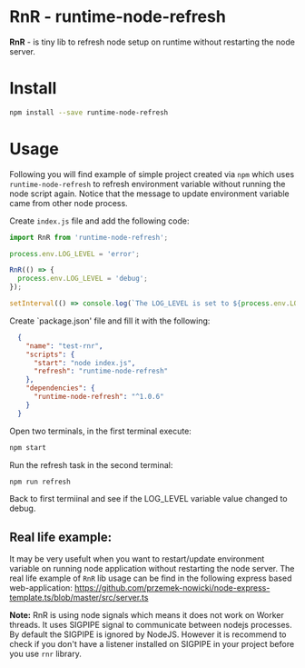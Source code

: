 # RnR - runtime-node-refresh

**RnR** - is tiny lib to refresh node setup on runtime without restarting the node server.

# Install

```sh
npm install --save runtime-node-refresh
```

# Usage
 
Following you will find example of simple project created via `npm` which uses `runtime-node-refresh` to refresh environment variable without running the node script again. Notice that the message to update environment variable came from other node process.

Create `index.js` file and add the following code:

```javascript
import RnR from 'runtime-node-refresh';

process.env.LOG_LEVEL = 'error';

RnR(() => {
  process.env.LOG_LEVEL = 'debug';
});

setInterval(() => console.log(`The LOG_LEVEL is set to ${process.env.LOG_LEVEL}`), 3000);
```

Create `package.json' file and fill it with the following:
```json
  {
    "name": "test-rnr",
    "scripts": {
      "start": "node index.js",
      "refresh": "runtime-node-refresh"
    },
    "dependencies": {
      "runtime-node-refresh": "^1.0.6"
    }
  }
```

Open two terminals, in the first terminal execute:

```sh
npm start
```


Run the refresh task in the second terminal:

```sh
npm run refresh
```

Back to first termiinal and see if the LOG_LEVEL variable value changed to debug.
## Real life example:

It may be very usefult when you want to restart/update environment variable on running node application without restarting the node server.
The real life example of `RnR` lib usage can be find in the following express based web-application:
https://github.com/przemek-nowicki/node-express-template.ts/blob/master/src/server.ts

**Note:** RnR is using node signals which means it does not work on Worker threads.
It uses SIGPIPE signal to communicate between nodejs processes.
By default the SIGPIPE is ignored by NodeJS. 
However it is recommend to check if you don't have a listener installed on SIGPIPE in your project before you use `rnr` library.